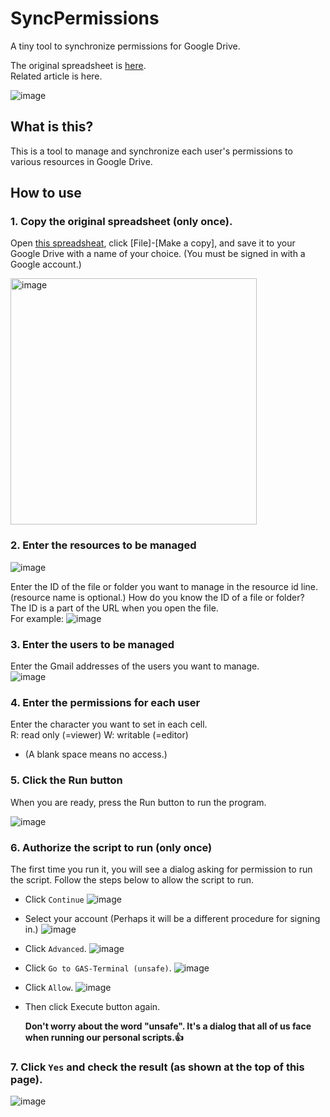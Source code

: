 # SyncPermissions
A tiny tool to synchronize permissions for Google Drive.  

The original spreadsheet is [here](https://docs.google.com/spreadsheets/d/1OG6nSl9Qpo3lmCzEjNQhvFNDG133gd0BabO8JNJR9OA/edit?usp=sharing).  
Related article is here.

![image](https://user-images.githubusercontent.com/82203087/153862671-f491f648-2e2e-41ab-a5a5-1c0af28051c7.png)

## What is this?
This is a tool to manage and synchronize each user's permissions to various resources in Google Drive.

## How to use
### 1. Copy the original spreadsheet (only once).
Open [this spreadsheat](https://docs.google.com/spreadsheets/d/1OG6nSl9Qpo3lmCzEjNQhvFNDG133gd0BabO8JNJR9OA/edit?usp=sharing), click [File]-[Make a copy], and save it to your Google Drive with a name of your choice. (You must be signed in with a Google account.)

<img width="394" alt="image" src="https://user-images.githubusercontent.com/82203087/153865734-9efdf9f4-8598-4cf7-9ab4-c0651c3c845b.png">


### 2. Enter the resources to be managed
![image](https://user-images.githubusercontent.com/82203087/153865901-a44ad1ee-45da-40fb-9c16-314444d634a3.png)

Enter the ID of the file or folder you want to manage in the resource id line. (resource name is optional.)
How do you know the ID of a file or folder?  
The ID is a part of the URL when you open the file.  
For example:
![image](https://user-images.githubusercontent.com/82203087/153867848-4a082482-067c-4ce4-addd-04d30062114f.png)

### 3. Enter the users to be managed
Enter the Gmail addresses of the users you want to manage.  
![image](https://user-images.githubusercontent.com/82203087/153868810-4260d25a-ddef-4769-8a64-850e8fbb932d.png)


### 4. Enter the permissions for each user
Enter the character you want to set in each cell.  
R: read only (=viewer)
W: writable (=editor)
* (A blank space means no access.)

### 5. Click the Run button
When you are ready, press the Run button to run the program.

![image](https://user-images.githubusercontent.com/82203087/153869765-692fbff3-42f8-45e7-93de-735ccad3c6d5.png)

### 6. Authorize the script to run (only once)
The first time you run it, you will see a dialog asking for permission to run the script. Follow the steps below to allow the script to run.
* Click `Continue`
![image](https://user-images.githubusercontent.com/82203087/124216139-7901b400-db30-11eb-8779-64ee5d08b5e5.png)

* Select your account (Perhaps it will be a different procedure for signing in.)
![image](https://user-images.githubusercontent.com/82203087/124216263-ced65c00-db30-11eb-9ca8-b76ed62b9d9a.png)

* Click `Advanced`.
![image](https://user-images.githubusercontent.com/82203087/124218572-72297000-db35-11eb-8415-7fea148d679a.png)

* Click `Go to GAS-Terminal (unsafe)`.
![image](https://user-images.githubusercontent.com/82203087/124218687-b4eb4800-db35-11eb-8e64-64ffe67d2911.png)

* Click `Allow`.
![image](https://user-images.githubusercontent.com/82203087/124218833-fe3b9780-db35-11eb-8aa7-21949c756da3.png)

* Then click Execute button again.

  **Don't worry about the word "unsafe". It's a dialog that all of us face when running our personal scripts.👍**


### 7. Click `Yes` and check the result (as shown at the top of this page).
![image](https://user-images.githubusercontent.com/82203087/124218975-4c509b00-db36-11eb-9e84-7b4b5f6e425e.png)


